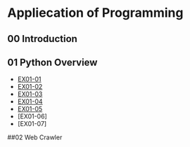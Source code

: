 # Appliecation of Programming

## 00 Introduction

## 01 Python Overview

- [EX01-01](EX01_01_加法器.ipynb)
- [EX01-02](EX01_02_BMI.ipynb)
- [EX01-03](EX01_03_Rock_Paper_Scissors.ipynb)
- [EX01-04](EX01_04_終極密碼.ipynb)
- [EX01-05](EX01_05_Caesar_Cipher_Encode_and_decode.ipynb)
- [EX01-06]
- [EX01-07]

##02 Web Crawler
